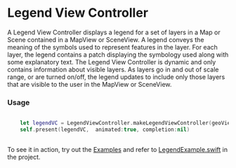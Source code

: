 # Legend View Controller

A Legend View Controller displays a legend for a set of layers in a Map or Scene contained in a MapView or SceneView. A legend conveys the meaning of the symbols used to represent features in the layer. For each layer, the legend contains a patch displaying the symbology used along with some explanatory text. The Legend View Controller is dynamic and only contains information about visible layers. As layers go in and out of scale range, or are turned on/off, the legend updates to include only those layers that are visible to the user in the MapView or SceneView.
 


### Usage

```swift

	let legendVC = LegendViewController.makeLegendViewController(geoView: mapView)
	self.present(legendVC,  animated:true, completion:nil)
		
```

To see it in action, try out the [Examples](../../Examples) and refer to [LegendExample.swift](../../Examples/ArcGISToolkitExamples/LegendExample.swift) in the project.




